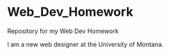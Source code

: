 # Web_Dev_Homework
Repository for my Web Dev Homework

I am a new web designer at the University of Montana. 

